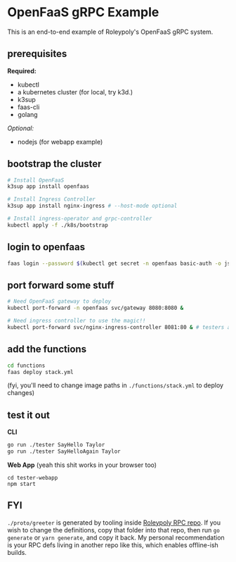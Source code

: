 # OpenFaaS gRPC Example

This is an end-to-end example of Roleypoly's OpenFaaS gRPC system. 

## prerequisites

**Required:**
- kubectl
- a kubernetes cluster (for local, try k3d.)
- k3sup
- faas-cli
- golang

*Optional:*
- nodejs (for webapp example)

## bootstrap the cluster

```sh
# Install OpenFaaS
k3sup app install openfaas

# Install Ingress Controller
k3sup app install nginx-ingress # --host-mode optional

# Install ingress-operator and grpc-controller
kubectl apply -f ./k8s/bootstrap
```

## login to openfaas

```sh
faas login --password $(kubectl get secret -n openfaas basic-auth -o jsonpath="{.data.basic-auth-password}" | base64 --decode; echo)
```

## port forward some stuff

```sh
# Need OpenFaaS gateway to deploy
kubectl port-forward -n openfaas svc/gateway 8080:8080 &

# Need ingress controller to use the magic!!
kubectl port-forward svc/nginx-ingress-controller 8081:80 & # testers assume localhost:8081
```

## add the functions

```sh
cd functions
faas deploy stack.yml
```

(fyi, you'll need to change image paths in `./functions/stack.yml` to deploy changes)

## test it out

**CLI**

```sh
go run ./tester SayHello Taylor
go run ./tester SayHelloAgain Taylor
```

**Web App** (yeah this shit works in your browser too)

```
cd tester-webapp
npm start
```

## FYI

`./proto/greeter` is generated by tooling inside [Roleypoly RPC repo](https://github.com/roleypoly/rpc). If you wish to change the definitions, copy that folder into that repo, then run `go generate` or `yarn generate`, and copy it back. My personal recommendation is your RPC defs living in another repo like this, which enables offline-ish builds.